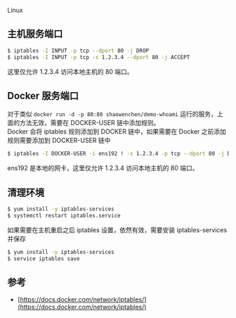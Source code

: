Linux
<a name="toOiW"></a>
## 主机服务端口
```bash
$ iptables -I INPUT -p tcp --dport 80 -j DROP
$ iptables -I INPUT -p tcp -s 1.2.3.4 --dport 80 -j ACCEPT
```
这里仅允许 1.2.3.4 访问本地主机的 80 端口。
<a name="c3lPa"></a>
## Docker 服务端口
对于类似 `docker run -d -p 80:80 shaowenchen/demo-whoami` 运行的服务，上面的方法无效，需要在 DOCKER-USER 链中添加规则。<br />Docker 会将 iptables 规则添加到 DOCKER 链中，如果需要在 Docker 之前添加规则需要添加到 DOCKER-USER 链中
```bash
$ iptables -I DOCKER-USER -i ens192 ! -s 1.2.3.4 -p tcp --dport 80 -j DROP
```
ens192 是本地的网卡，这里仅允许 1.2.3.4 访问本地主机的 80 端口。
<a name="oXlIm"></a>
## 清理环境
```bash
$ yum install -y iptables-services
$ systemctl restart iptables.service
```
如果需要在主机重启之后 iptables 设置，依然有效，需要安装 iptables-services 并保存
```bash
$ yum install -y iptables-services
$ service iptables save
```
<a name="U3teG"></a>
## 参考

- [https://docs.docker.com/network/iptables/](https://docs.docker.com/network/iptables/)
